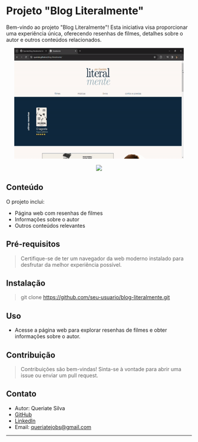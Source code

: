 # Projeto "Blog Literalmente"

Bem-vindo ao projeto "Blog Literalmente"! Esta iniciativa visa proporcionar uma experiência única, oferecendo resenhas de filmes, detalhes sobre o autor e outros conteúdos relacionados.


<p align="center">
  <img width="460px" height="300" src="files/imagens/para-readme/desktop.gif">
</p>

<p align="center">
  <img width="470px" src="files/imagens/para-readme/mobile.gif">
</p>

## Conteúdo
O projeto inclui:

- Página web com resenhas de filmes
- Informações sobre o autor
- Outros conteúdos relevantes

## Pré-requisitos

> Certifique-se de ter um navegador da web moderno instalado para desfrutar da melhor experiência possível.

## Instalação

> git clone https://github.com/seu-usuario/blog-literalmente.git

## Uso

- Acesse a página web para explorar resenhas de filmes e obter informações sobre o autor.

## Contribuição

> Contribuições são bem-vindas! Sinta-se à vontade para abrir uma issue ou enviar um pull request.

## Contato

- Autor: Queriate Silva
- [GitHub](https://github.com/Queriate)
- [LinkedIn](https://www.linkedin.com/in/queriate-silva/)
- Email: queriatejobs@gmail.com

---
